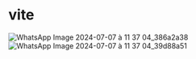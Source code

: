 # vite

![WhatsApp Image 2024-07-07 à 11 37 04_386a2a38](https://github.com/Decopen/todoApp_vitr/assets/127038750/b1a55470-2951-4c73-adbf-dadd2b2ef9e0)
![WhatsApp Image 2024-07-07 à 11 37 04_39d88a51](https://github.com/Decopen/todoApp_vitr/assets/127038750/5c478a4c-ffba-49f3-a963-12620d621899)
